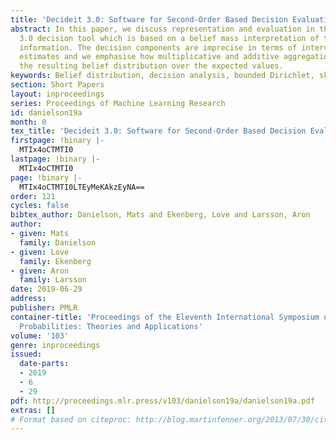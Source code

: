 ```yaml
---
title: 'Decideit 3.0: Software for Second-Order Based Decision Evaluations'
abstract: In this paper, we discuss representation and evaluation in the DecideIT
  3.0 decision tool which is based on a belief mass interpretation of the background
  information. The decision components are imprecise in terms of intervals and qualitative
  estimates and we emphasise how multiplicative and additive aggregations influence
  the resulting belief distribution over the expected values.
keywords: Belief distribution, decision analysis, bounded Dirichlet, skew-normal distribution
section: Short Papers
layout: inproceedings
series: Proceedings of Machine Learning Research
id: danielson19a
month: 0
tex_title: 'Decideit 3.0: Software for Second-Order Based Decision Evaluations'
firstpage: !binary |-
  MTIx4oCTMTI0
lastpage: !binary |-
  MTIx4oCTMTI0
page: !binary |-
  MTIx4oCTMTI0LTEyMeKAkzEyNA==
order: 121
cycles: false
bibtex_author: Danielson, Mats and Ekenberg, Love and Larsson, Aron
author:
- given: Mats
  family: Danielson
- given: Love
  family: Ekenberg
- given: Aron
  family: Larsson
date: 2019-06-29
address: 
publisher: PMLR
container-title: 'Proceedings of the Eleventh International Symposium on Imprecise
  Probabilities: Theories and Applications'
volume: '103'
genre: inproceedings
issued:
  date-parts:
  - 2019
  - 6
  - 29
pdf: http://proceedings.mlr.press/v103/danielson19a/danielson19a.pdf
extras: []
# Format based on citeproc: http://blog.martinfenner.org/2013/07/30/citeproc-yaml-for-bibliographies/
---
```

